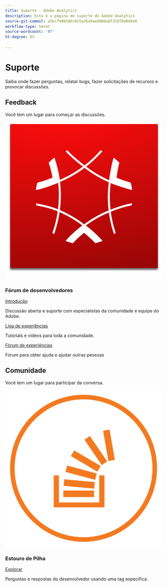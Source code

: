 ```yaml
---
title: Suporte - Adobe Analytics
description: Esta é a página de suporte do Adobe Analytics
source-git-commit: a5bcf98b586c655a36a9ae8800a8f31978d68646
workflow-type: tm+mt
source-wordcount: '97'
ht-degree: 8%

---
```



# Suporte

Saiba onde fazer perguntas, relatar bugs, fazer solicitações de recursos e provocar discussões.

## Feedback 

Você tem um lugar para começar as discussões.

![Adobe Experience Cloud](experience_cloud.png)

### Fórum de desenvolvedores

[Introdução](https://adobe.io)

Discussão aberta e suporte com especialistas da comunidade e equipe do Adobe.

[Liga de experiências](https://adobe.io)

Tutorials e vídeos para toda a comunidade.

[Fórum de experiências](https://adobe.io)

Fórum para obter ajuda e ajudar outras pessoas

## Comunidade

Você tem um lugar para participar da conversa.

![Estouro de Pilha](stack-overflow.png)

### Estouro de Pilha

[Explorar](https://adobe.io)

Perguntas e respostas do desenvolvedor usando uma tag específica.

